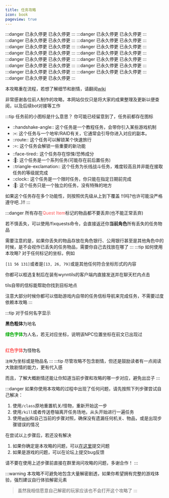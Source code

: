 ```yaml
---
title: 任务攻略
icon: book
pageview: true
---
```



:::danger 已永久停更
已永久停更
:::
:::danger 已永久停更
已永久停更
:::
:::danger 已永久停更
已永久停更
:::
:::danger 已永久停更
已永久停更
:::
:::danger 已永久停更
已永久停更
:::
:::danger 已永久停更
已永久停更
:::
:::danger 已永久停更
已永久停更
:::
:::danger 已永久停更
已永久停更
:::
:::danger 已永久停更
已永久停更
:::
:::danger 已永久停更
已永久停更
:::
:::danger 已永久停更
已永久停更
:::
:::danger 已永久停更
已永久停更
:::
:::danger 已永久停更
已永久停更
:::
:::danger 已永久停更
已永久停更
:::
:::danger 已永久停更
已永久停更
:::

本攻略重在流程，若想了解细节和剧情，请翻阅[wiki](https://wynncraft.fandom.com/wiki/Quests)

非常感谢各位前人制作的攻略，本网站仅仅只是将大家的成果整理及更新以便查阅，以及后续bot对接等工作
   
:::tip 任务前的小图标是什么意思？
你可能已经留意到了，任务前都存在图标



+ ::handshake-angle:: 这个任务是一个教程任务，会带你引入某些游戏机制
+ ::skull:: 这个任务与一个地牢/RAID有关，它通常会引导你进入对应的副本。
+ ::route:: 这个任务可以解锁某个快速旅行
+ ::star:: 这个任务会解锁一些重要的新功能
+ ::face-tired:: 这个任务存在惊悚/恐怖成分
+ ::bookmark:: 这个任务是一个系列任务(可能存在前后置任务)
+ ::triangle-exclamation:: 这个任务为长线战斗任务，难度较高且并非能在接取任务的等级就完成
+ ::clock:: 这个任务是一个限时任务，你只能在指定日期前完成
+ ::scroll:: 这个任务只是一个独立的任务，没有特殊的地方

如果这个任务存在多个功能性，则按照优先级从上到下覆盖 !!(吗?也许可能没严格遵守吧..)!!
:::

:::danger
所有存在<font color=FF5555>Quest Item</font>标记的物品都不要丢弃(也不能正常丢弃)

若不慎丢失，可以使用<Copy>/fixquests</Copy>命令，会直接返还你**当前角色**所有丢失的任务物品

需要注意的是，如果你丢失的物品存放在角色银行、公用银行甚至是其他角色中的时候，是不会视作已丢失的任务物品，需要你自己去找放在哪了
:::
:::tip 如何使用本攻略?
对于任何标记的坐标，例如

`[11 56 131]`或者是`[13, 26, 79]`或是其他任何符合坐标形式的内容

你都可以框选复制后在装有wynntils的客户端内直接发送并在聊天栏内点击

tils自带的信标能帮助你找到目标地点

注意大部分时候你都可以借助游戏内自带的任务信标导航来完成任务，不需要过度依赖本攻略
:::

:::tip
对于任何名字显示

**黑色粗体**为地名

<font color=00AA00><b>绿色字体</b></font>为人名，若无对应坐标，说明该NPC位置坐标在前文已出现过<br><br>

<font color=FF5555><b>红色字体</b></font>为怪物名

`注释`为坐标或是物品名
:::
:::tip
尽管攻略不包含剧情，但还是鼓励读者有一点阅读大致剧情的能力，更有代入感

而且，了解大概剧情还能让你知道当前步骤和攻略的哪一步对应，避免出岔子
:::

:::danger
如果你使用本攻略的过程中出现了任何问题，请先按照下列步骤尝试自己解决：
1.  使用`/class`原地重置机关/怪物，重新开始这一步
2.  使用`/kill`或者传送卷轴离开任务场地，从头开始进行一遍任务
3.  使用[wiki](https://wynncraft.fandom.com/wiki/Wynncraft_Wiki)和自己当前的步骤对照，确保没有遗漏任何机关、物品，或是出现步骤错误的情况

在尝试以上步骤后，若还没有解决
1.  如果你确定是本攻略的问题，可以[在这里](https://github.com/EternityTQ/WynncraftCNguide/issues/new)提交问题
3.  如果是游戏的问题，可以在论坛上提交bug反馈

请不要在使用上述步骤前直接在群里询问攻略的问题，多谢合作！
:::

:::warning
本攻略不可避免地包含大量解密剧透，如果你希望拥有完整的游戏体验，强烈建议自行体验解密元素
>虽然我相信愿意自己解密的玩家应该也不会打开这个攻略了
:::

